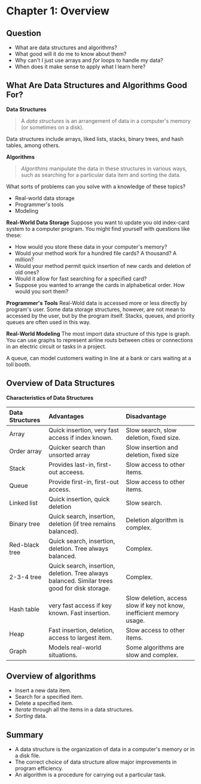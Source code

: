 # Chapter 1: Overview
## Question
* What are data structures and algorithms?
* What good will it do me to know about them?
* Why can't I just use arrays and *for* loops to handle my data?
* When does it make sense to apply what I learn here?

## What Are Data Structures and Algorithms Good For?
**Data Structures**

> A *data structures* is an arrangement of data in a computer's memory (or sometimes on a disk).

Data structures include arrays, liked lists, stacks, binary trees, and hash tables, among others.

**Algorithms**

> *Algorithms* manipulate the data in these structures in various ways, such as searching for a particular data item and sorting the data.

What sorts of problems can you solve with a knowledge of these topics?
* Real-world data storage
* Programmer's tools
* Modeling

**Real-World Data Storage**
Suppose you want to update you old index-card system to a computer program. You might find yourself with questions like these:
* How would you store these data in your computer's memory?
* Would your method work for a hundred file cards? A thousand? A million?
* Would your method permit quick insertion of new cards and deletion of old ones?
* Would it allow for fast searching for a specified card?
* Suppose you wanted to arrange the cards in alphabetical order. How would you sort them?

**Programmer's Tools**
Real-Wold data is accessed more or less directly by program's user. Some data storage structures, however, are not mean to accessed by the user, but by the program itself. Stacks, queues, and priority queues are often used in this way.

**Real-World Modeling**
The most import data structure of this type is graph. You can use graphs to represent airline routs between cities or connections in an electric circuit or tasks in a project.

A queue, can model customers waiting in line at a bank or cars waiting at a toll booth.

## Overview of Data Structures
**Characteristics of Data Structures**

|Data Structures    |Advantages         |Disadvantage       |
|:------------------|:------------------|:------------------|
|Array|Quick insertion, very fast access if index known.|Slow search, slow deletion, fixed size.|
|Order array|Quicker search than unsorted array|Slow insertion and deletion, fixed size|
|Stack|Provides last-in, first-out acceess.|Slow access to other items.|
|Queue|Provide first-in, first-out access.|Slow access to other items.|
|Linked list|Quick insertion, quick deletion|Slow search.|
|Binary tree|Quick search, insertion, deletion (if tree remains balanced).|Deletion algorithm is complex.|
|Red-black tree|Quick search, insertion, deletion. Tree always balanced.|Complex.|
|2-3-4 tree|Quick search, insertion, deletion. Tree always balanced. Similar trees good for disk storage.|Complex.|
|Hash table|very fast access if key known. Fast insertion.|Slow deletion, access slow if key not know, inefficient memory usage.|
|Heap|Fast insertion, deletion, access to largest item.|Slow access to other items.|
|Graph|Models real-world situations.|Some algorithms are slow and complex.|

## Overview of algorithms
* Insert a new data item.
* Search for a specified  item.
* Delete a specified item.
* *Iterate*  through all the items in a data structures.
* *Sorting* data.

## Summary
* A data structure is the organization of data in a computer's memory or in a disk file.
* The correct choice of data structure allow major improvements in program efficiency.
* An algorithm is a procedure for carrying out a particular task.
